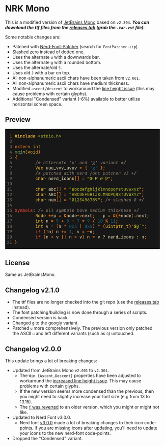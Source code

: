 # NRK Mono

This is a modified version of [JetBrains Mono][JBM] based on `v2.304`.
***You can download the ttf files from the [releases tab][rel]
(grab the `.tar.zst` file).***

Some notable changes are:

* Patched with [Nerd-Font-Patcher][NFP] (search for `FontPatcher.zip`).
* Slashed zero instead of dotted one.
* Uses the alternate `u` with a downwards bar.
* Uses the alternate `g` with a rounded bottom.
* Uses the alternate/old `5`.
* Uses old `J` with a bar on top.
* All non-alphanumeric ascii chars have been taken from `v2.001`.
* All non-alphanumeric ascii chars have medium thickness.
* Modified `ascent/descent` to workaround the [line height issue][lineBug] (this
  may cause problems with certain glyphs).
* Additional "Condensed" variant (-6%) available to better utilize horizontal
  screen space.

[JBM]: https://github.com/JetBrains/JetBrainsMono
[NFP]: https://github.com/ryanoasis/nerd-fonts/releases/latest
[rel]: https://github.com/N-R-K/NRK-Mono/releases

## Preview

![Preview](preview.webp)

## License

Same as JetBrainsMono.

## Changelog v2.1.0

* The ttf files are no longer checked into the git repo
  (use the [releases tab][rel] instead).
* The font patching/building is now done through a series of scripts.
* Condensed version is back.
* Changed `g` to the googly variant.
* Patched `u` more comprehensively. The previous version only patched the ASCII
  `u` and left different variants (such as `ù`) untouched.

## Changelog v2.0.0

This update brings a lot of breaking changes:

* Updated from JetBrains Mono `v2.001` to `v2.304`.
  * The `Win {Ascent,Descent}` properties have been adjusted to workaround the
  [increased line height issue][lineBug]. This may cause problems with certain
  glyphs.
  * If the new version seems more condensed than the previous, then you might
  need to slightly increase your font size (e.g from 13 to 13.15).
  * The [`f` was reverted][f-revert] to an older version, which you might or
  might not like.
* Updated to Nerd Font v3.0.0.
  * Nerd font [v3.0.0](https://github.com/ryanoasis/nerd-fonts/releases/tag/v3.0.0)
  made a lot of breaking changes to their icon code-points. If you are missing
  icons after updating, you'll need to update your icons to the new nerd-font
  code-points.
* Dropped the "Condensed" variant.

[lineBug]: https://github.com/JetBrains/JetBrainsMono/issues/334
[f-revert]: https://github.com/JetBrains/JetBrainsMono/issues/273
